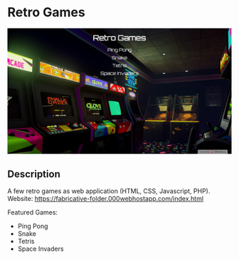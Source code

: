 # Retro Games
<p align="center"><img alt="ping pong screenshot" src="assets/images/screenshot_start_menu.png"></p>

## Description
A few retro games as web application (HTML, CSS, Javascript, PHP).  
Website: https://fabricative-folder.000webhostapp.com/index.html 

Featured Games:
* Ping Pong
* Snake
* Tetris
* Space Invaders  
